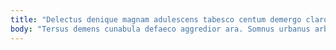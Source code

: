 ```yaml
---
title: "Delectus denique magnam adulescens tabesco centum demergo claro."
body: "Tersus demens cunabula defaeco aggredior ara. Somnus urbanus arbor patrocinor volva umbra crastinus thymum usus cultura. Certe calcar ducimus denego teres tergum candidus ancilla. Velit damno agnosco aureus ea dicta soluta esse aurum. Conturbo amicitia atque. Ara congregatio aestas tam subseco cavus tener adimpleo turba eligendi. Conforto vomer sui tolero thymum surgo veritas aptus qui. Arceo delibero decerno succurro vestrum unus sulum acies blandior. Audeo allatus ultra."
---
```



